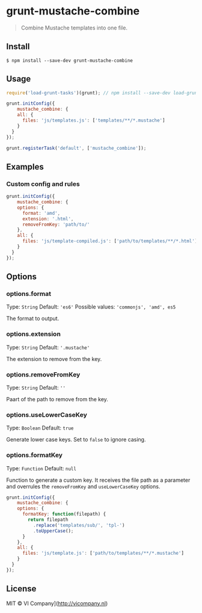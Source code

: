 # grunt-mustache-combine

> Combine Mustache templates into one file.

## Install

```
$ npm install --save-dev grunt-mustache-combine
```

## Usage

```js
require('load-grunt-tasks')(grunt); // npm install --save-dev load-grunt-tasks

grunt.initConfig({
	mustache_combine: {
    all: {
      files: 'js/templates.js': ['templates/**/*.mustache']
    }
  }
});

grunt.registerTask('default', ['mustache_combine']);
```

## Examples

### Custom config and rules

```js
grunt.initConfig({
	mustache_combine: {
    options: {
      format: 'amd',
      extension: '.html',
      removeFromKey: 'path/to/'
    },
    all: {
      files: 'js/template-compiled.js': ['path/to/templates/**/*.html']
    }
  }
});
```

## Options

### options.format
Type: `String`
Default: `'es6'`
Possible values: `'commonjs', 'amd', es5`

The format to output.

### options.extension
Type: `String`
Default: `'.mustache'`

The extension to remove from the key.

### options.removeFromKey
Type: `String`
Default: `''`

Paart of the path to remove from the key.

### options.useLowerCaseKey
Type: `Boolean`
Default: `true`

Generate lower case keys. Set to `false` to ignore casing.

### options.formatKey
Type: `Function`
Default: `null`

Function to generate a custom key. It receives the file path as a parameter and overrules the `removeFromKey` and `useLowerCaseKey` options.

```js
grunt.initConfig({
	mustache_combine: {
    options: {
      formatKey: function(filepath) {
        return filepath
          .replace('templates/sub/', 'tpl-')
          .toUpperCase();
      }
    },
    all: {
      files: 'js/template.js': ['path/to/templates/**/*.mustache']
    }
  }
});
```

## License

MIT © VI Company](http://vicompany.nl)